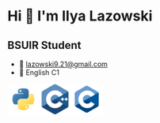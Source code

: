 # Hi 👋 I'm Ilya Lazowski
## BSUIR Student
+ :email: lazowski9.21@gmail.com
+ :ledger: English C1




<a href="https://www.python.org/" target="_blank">
    <img align="left" alt="Описание изображения" width="64px" src="https://raw.githubusercontent.com/github/explore/80688e429a7d4ef2fca1e82350fe8e3517d3494d/topics/python/python.png" />
</a>
<a href="https:https://isocpp.org/" target="_blank">
    <img align="left" alt="Описание изображения" width="64px" src="https://raw.githubusercontent.com/github/explore/180320cffc25f4ed1bbdfd33d4db3a66eeeeb358/topics/cpp/cpp.png" />
</a>
<a href="https://www.iso.org/home.html" target="_blank">
    <img align="left" alt="Описание изображения" width="64px" src="https://raw.githubusercontent.com/github/explore/f3e22f0dca2be955676bc70d6214b95b13354ee8/topics/c/c.png" />
</a>
